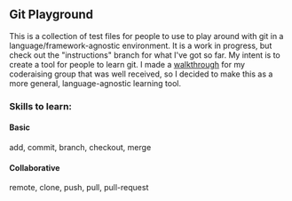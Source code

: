 ## Git Playground
This is a collection of test files for people to use to play around with git in a language/framework-agnostic environment.  It is a work in progress, but check out the "instructions" branch for what I've got so far.  My intent is to create a tool for people to learn git.  I made a [walkthrough](https://github.com/esoergel/meta/wiki/Git-Walkthrough) for my coderaising group that was well received, so I decided to make this as a more general, language-agnostic learning tool.

### Skills to learn:

#### Basic
add, commit, branch, checkout, merge

#### Collaborative
remote, clone, push, pull, pull-request
